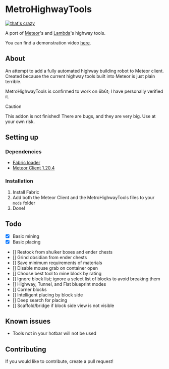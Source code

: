 # MetroHighwayTools

[![that's crazy](https://github.com/dynmie/HighwayTools/assets/41315732/d458e693-fc99-4006-9935-3745dead2d1e)](https://github.com/dynmie/HighwayTools)


A port of [Meteor](https://github.com/MeteorDevelopment/meteor-client)'s and [Lambda](https://github.com/lambda-plugins/HighwayTools)'s highway tools.


You can find a demonstration video [here](https://www.youtube.com/watch?v=SsU_WlwD_mo).

## About
An attempt to add a fully automated highway building robot to Meteor client.
Created because the current highway tools built into Meteor is just plain terrible.


MetroHighwayTools is confirmed to work on 6b6t; I have personally verified it.

> [!CAUTION]
> This addon is not finished! There are bugs, and they are very big. Use at your own risk.

## Setting up

### Dependencies
- [Fabric loader](https://fabricmc.net/)
- [Meteor Client 1.20.4](https://meteorclient.com/)

### Installation
1. Install Fabric
2. Add both the Meteor Client and the MetroHighwayTools files to your `mods` folder
3. Done!

## Todo
- [x] Basic mining
- [x] Basic placing
- [] Restock from shulker boxes and ender chests
- [] Grind obsidian from ender chests
- [] Save minimum requirements of materials
- [] Disable mouse grab on container open
- [] Choose best tool to mine block by rating
- [] Ignore block list; ignore a select list of blocks to avoid breaking them
- [] Highway, Tunnel, and Flat blueprint modes
- [] Corner blocks
- [] Intelligent placing by block side
- [] Deep search for placing
- [] Scaffold/bridge if block side view is not visible

## Known issues
- Tools not in your hotbar will not be used

## Contributing
If you would like to contribute, create a pull request!
